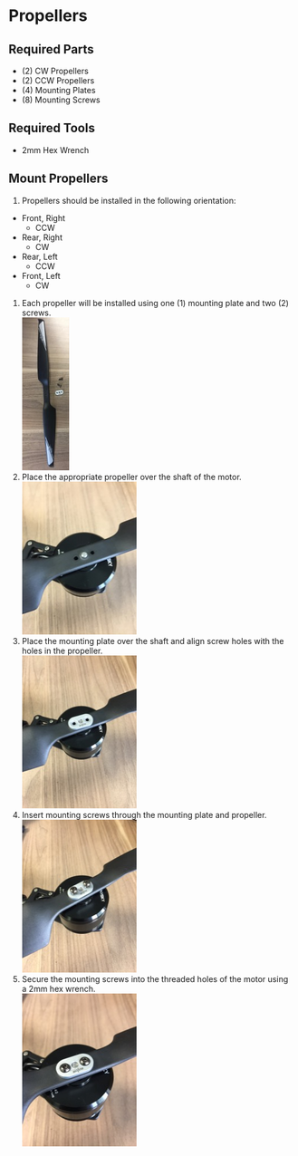 Propellers
==

Required Parts
--

- (2) CW Propellers
- (2) CCW Propellers
- (4) Mounting Plates
- (8) Mounting Screws

Required Tools
--

- 2mm Hex Wrench

Mount Propellers
--

1. Propellers should be installed in the following orientation:
  - Front, Right
    - CCW
  - Rear, Right
    - CW
  - Rear, Left
    - CCW
  - Front, Left
    - CW
1. Each propeller will be installed using one (1) mounting plate and two (2) screws.\
  ![Propeller Parts](../images/prop_parts.jpg)
1. Place the appropriate propeller over the shaft of the motor.\
  ![Propellere](../images/prop_on_shaft.jpg)
1. Place the mounting plate over the shaft and align screw holes with the holes in the propeller.\
  ![Propeller Plate](../images/prop_plate.jpg)
1. Insert mounting screws through the mounting plate and propeller.\
  ![Propeller Screws](../images/prop_screws.jpg)
1. Secure the mounting screws into the threaded holes of the motor using a 2mm hex wrench.\
  ![Propeller Installed](../images/prop_secured.jpg)
